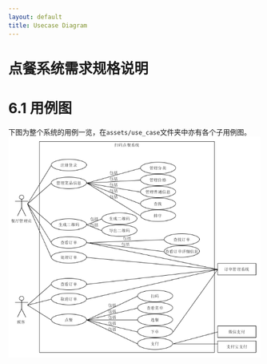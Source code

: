 ```yaml
---
layout: default
title: Usecase Diagram
---
```

# 点餐系统需求规格说明

# 6.1 用例图
下图为整个系统的用例一览，在`assets/use_case`文件夹中亦有各个子用例图。
![](assets/use_case/img_use_case/total.png)

